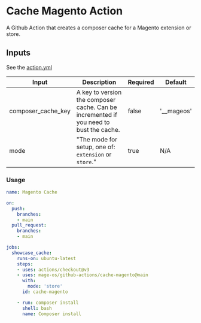 # Cache Magento Action

A Github Action that creates a composer cache for a Magento extension or store.

## Inputs


See the [action.yml](./action.yml)

| Input              | Description                                                                            | Required | Default      |
| ------------------ | -------------------------------------------------------------------------------------- | -------- | ------------ |
| composer_cache_key | A key to version the composer cache. Can be incremented if you need to bust the cache. | false    | '__mageos' |
| mode               | "The mode for setup, one of: `extension` or `store`."                                  | true     | N/A          |

### Usage

```yml
name: Magento Cache

on:
  push:
    branches:
    - main
  pull_request:
    branches:
    - main

jobs:
  showcase_cache:
    runs-on: ubuntu-latest
    steps:
    - uses: actions/checkout@v3
    - uses: mage-os/github-actions/cache-magento@main
      with:
        mode: 'store'
      id: cache-magento

    - run: composer install
      shell: bash
      name: Composer install
```
